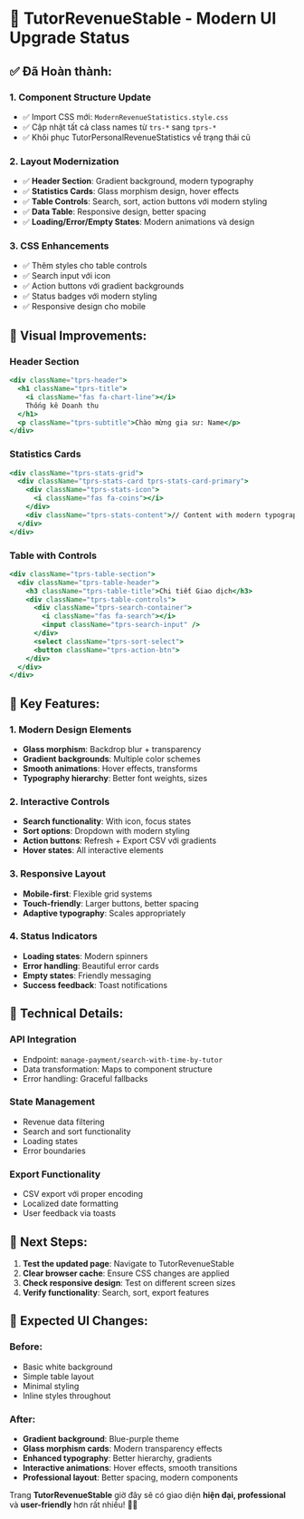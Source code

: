 # 🎯 TutorRevenueStable - Modern UI Upgrade Status

## ✅ **Đã Hoàn thành:**

### **1. Component Structure Update**

- ✅ Import CSS mới: `ModernRevenueStatistics.style.css`
- ✅ Cập nhật tất cả class names từ `trs-*` sang `tprs-*`
- ✅ Khôi phục TutorPersonalRevenueStatistics về trạng thái cũ

### **2. Layout Modernization**

- ✅ **Header Section**: Gradient background, modern typography
- ✅ **Statistics Cards**: Glass morphism design, hover effects
- ✅ **Table Controls**: Search, sort, action buttons với modern styling
- ✅ **Data Table**: Responsive design, better spacing
- ✅ **Loading/Error/Empty States**: Modern animations và design

### **3. CSS Enhancements**

- ✅ Thêm styles cho table controls
- ✅ Search input với icon
- ✅ Action buttons với gradient backgrounds
- ✅ Status badges với modern styling
- ✅ Responsive design cho mobile

## 🎨 **Visual Improvements:**

### **Header Section**

```jsx
<div className="tprs-header">
  <h1 className="tprs-title">
    <i className="fas fa-chart-line"></i>
    Thống kê Doanh thu
  </h1>
  <p className="tprs-subtitle">Chào mừng gia sư: Name</p>
</div>
```

### **Statistics Cards**

```jsx
<div className="tprs-stats-grid">
  <div className="tprs-stats-card tprs-stats-card-primary">
    <div className="tprs-stats-icon">
      <i className="fas fa-coins"></i>
    </div>
    <div className="tprs-stats-content">// Content with modern typography</div>
  </div>
</div>
```

### **Table with Controls**

```jsx
<div className="tprs-table-section">
  <div className="tprs-table-header">
    <h3 className="tprs-table-title">Chi tiết Giao dịch</h3>
    <div className="tprs-table-controls">
      <div className="tprs-search-container">
        <i className="fas fa-search"></i>
        <input className="tprs-search-input" />
      </div>
      <select className="tprs-sort-select">
      <button className="tprs-action-btn">
    </div>
  </div>
</div>
```

## 🎯 **Key Features:**

### **1. Modern Design Elements**

- **Glass morphism**: Backdrop blur + transparency
- **Gradient backgrounds**: Multiple color schemes
- **Smooth animations**: Hover effects, transforms
- **Typography hierarchy**: Better font weights, sizes

### **2. Interactive Controls**

- **Search functionality**: With icon, focus states
- **Sort options**: Dropdown with modern styling
- **Action buttons**: Refresh + Export CSV với gradients
- **Hover states**: All interactive elements

### **3. Responsive Layout**

- **Mobile-first**: Flexible grid systems
- **Touch-friendly**: Larger buttons, better spacing
- **Adaptive typography**: Scales appropriately

### **4. Status Indicators**

- **Loading states**: Modern spinners
- **Error handling**: Beautiful error cards
- **Empty states**: Friendly messaging
- **Success feedback**: Toast notifications

## 🔧 **Technical Details:**

### **API Integration**

- Endpoint: `manage-payment/search-with-time-by-tutor`
- Data transformation: Maps to component structure
- Error handling: Graceful fallbacks

### **State Management**

- Revenue data filtering
- Search and sort functionality
- Loading states
- Error boundaries

### **Export Functionality**

- CSV export với proper encoding
- Localized date formatting
- User feedback via toasts

## 🚀 **Next Steps:**

1. **Test the updated page**: Navigate to TutorRevenueStable
2. **Clear browser cache**: Ensure CSS changes are applied
3. **Check responsive design**: Test on different screen sizes
4. **Verify functionality**: Search, sort, export features

## 📱 **Expected UI Changes:**

### **Before**:

- Basic white background
- Simple table layout
- Minimal styling
- Inline styles throughout

### **After**:

- **Gradient background**: Blue-purple theme
- **Glass morphism cards**: Modern transparency effects
- **Enhanced typography**: Better hierarchy, gradients
- **Interactive animations**: Hover effects, smooth transitions
- **Professional layout**: Better spacing, modern components

Trang **TutorRevenueStable** giờ đây sẽ có giao diện **hiện đại, professional** và **user-friendly** hơn rất nhiều! 🎨✨
